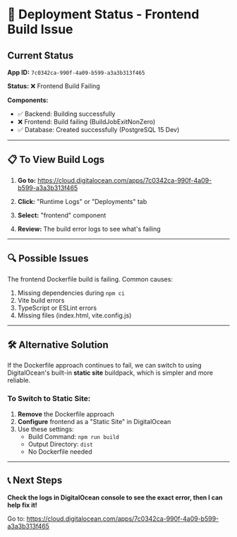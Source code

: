 # 🚨 Deployment Status - Frontend Build Issue

## Current Status

**App ID:** `7c0342ca-990f-4a09-b599-a3a3b313f465`

**Status:** ❌ Frontend Build Failing

**Components:**
- ✅ Backend: Building successfully
- ❌ Frontend: Build failing (BuildJobExitNonZero)
- ✅ Database: Created successfully (PostgreSQL 15 Dev)

---

## 📋 To View Build Logs

1. **Go to:** https://cloud.digitalocean.com/apps/7c0342ca-990f-4a09-b599-a3a3b313f465

2. **Click:** "Runtime Logs" or "Deployments" tab

3. **Select:** "frontend" component

4. **Review:** The build error logs to see what's failing

---

## 🔍 Possible Issues

The frontend Dockerfile build is failing. Common causes:
1. Missing dependencies during `npm ci`
2. Vite build errors
3. TypeScript or ESLint errors
4. Missing files (index.html, vite.config.js)

---

## 🛠️ Alternative Solution

If the Dockerfile approach continues to fail, we can switch to using DigitalOcean's built-in **static site** buildpack, which is simpler and more reliable.

### To Switch to Static Site:

1. **Remove** the Dockerfile approach
2. **Configure** frontend as a "Static Site" in DigitalOcean
3. Use these settings:
   - Build Command: `npm run build`
   - Output Directory: `dist`
   - No Dockerfile needed

---

## 📞 Next Steps

**Check the logs in DigitalOcean console to see the exact error, then I can help fix it!**

Go to: https://cloud.digitalocean.com/apps/7c0342ca-990f-4a09-b599-a3a3b313f465



